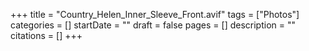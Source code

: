 +++
title = "Country_Helen_Inner_Sleeve_Front.avif"
tags = ["Photos"]
categories = []
startDate = ""
draft = false
pages = []
description = ""
citations = []
+++
